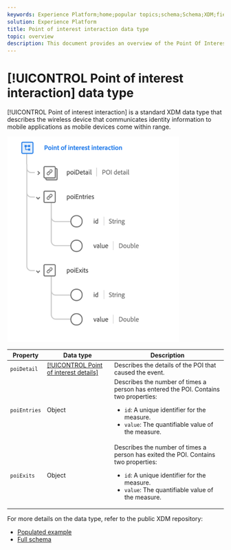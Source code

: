 ```yaml
---
keywords: Experience Platform;home;popular topics;schema;Schema;XDM;fields;schemas;Schemas;poi;interaction;point of interest;point-of-interest;datatype;data-type;data type;
solution: Experience Platform
title: Point of interest interaction data type
topic: overview
description: This document provides an overview of the Point Of Interest Interaction XDM data type.
---
```


# [!UICONTROL Point of interest interaction] data type

[!UICONTROL Point of interest interaction] is a standard XDM data type that describes the wireless device that communicates identity information to mobile applications as mobile devices come within range.

<img src='../images/data-types/poi-interaction.png' width=400 /><br />

| Property | Data type | Description |
| --- | --- | --- |
| `poiDetail` | [[!UICONTROL Point of interest details]](./poi-details.md) | Describes the details of the POI that caused the event. |
| `poiEntries` | Object | Describes the number of times a person has entered the POI. Contains two properties: <ul><li>`id`: A unique identifier for the measure.</li><li>`value`: The quantifiable value of the measure.</li></ul> |
| `poiExits` | Object | Describes the number of times a person has exited the POI. Contains two properties: <ul><li>`id`: A unique identifier for the measure.</li><li>`value`: The quantifiable value of the measure.</li></ul> |

For more details on the data type, refer to the public XDM repository:

* [Populated example](https://github.com/adobe/xdm/blob/master/components/datatypes/poi-interaction.example.1.json)
* [Full schema](https://github.com/adobe/xdm/blob/master/components/datatypes/poi-interaction.schema.json)
